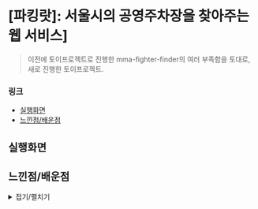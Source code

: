 # [파킹랏]: 서울시의 공영주차장을 찾아주는 웹 서비스]
> 이전에 토이프로젝트로 진행한 mma-fighter-finder의 여러 부족함을 토대로, 새로 진행한 토이프로젝트. 

### 링크
- [실행화면](#실행화면)
- [느낀점/배운점](#느낀점/배운점)

## 실행화면

## 느낀점/배운점

<details>
<summary>접기/펼치기</summary>
<div markdown="1">

- 웹을 통해 나름대로의 서비스를 만드는 거에서 성취감을 얻어, 맨땅에 헤딩을 해왔는데 이에 한계를 느끼고, css/js/react의 기본을 더 다질 필요가 있다고 느낌.
- 프로젝트의 구조를 잘 잡아놓고 시작하는 것의 중요성을 느꼈음. 혼자하는 프로젝트라 일단 생각나는 대로 이름을 지어대고 폴더를 구성했었는데 나중에 다 뒤바꾸는 것이 힘들었음.
- 추가로, 너무 한 페이지를 만드는 것에만 급급해서 styled component의 강력한 기능들을 못쓰고, 유지보수가 힘들게 짜지 않았나.
- 코드는 다른 사람도 읽을 수 있어야 하는데, 이거 다른 사람이 읽을 수 있을까? 다른 사람도 볼 수 있도록 폴더, 파일명 정하는 건 어려운 듯 하다...
- 연습하기 위한 토이프로젝트라 주제를 대충 정했다. 첫 프로젝트(격투기 선수 찾아주는 사이트)는 정말 필요에 의해서 만들었는데, 이번 프로젝트는 너무 주제를 대충 잡아서 실용성이 좀 적을 것 같다는 생각이 든다.

</details>
</div>

